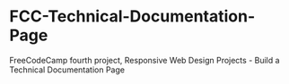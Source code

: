 # FCC-Technical-Documentation-Page
FreeCodeCamp fourth project, Responsive Web Design Projects - Build a Technical Documentation Page
